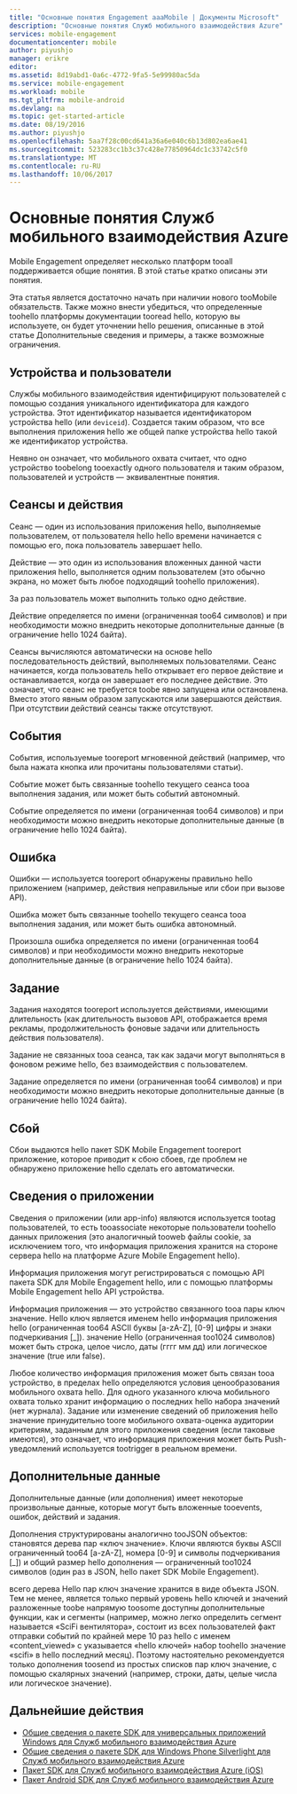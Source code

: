 ```yaml
---
title: "Основные понятия Engagement aaaMobile | Документы Microsoft"
description: "Основные понятия Служб мобильного взаимодействия Azure"
services: mobile-engagement
documentationcenter: mobile
author: piyushjo
manager: erikre
editor: 
ms.assetid: 8d19abd1-0a6c-4772-9fa5-5e99980ac5da
ms.service: mobile-engagement
ms.workload: mobile
ms.tgt_pltfrm: mobile-android
ms.devlang: na
ms.topic: get-started-article
ms.date: 08/19/2016
ms.author: piyushjo
ms.openlocfilehash: 5aa7f28c00cd641a36a6e040c6b13d802ea6ae41
ms.sourcegitcommit: 523283cc1b3c37c428e77850964dc1c33742c5f0
ms.translationtype: MT
ms.contentlocale: ru-RU
ms.lasthandoff: 10/06/2017
---
```

# <a name="azure-mobile-engagement-concepts"></a>Основные понятия Служб мобильного взаимодействия Azure
Mobile Engagement определяет несколько платформ tooall поддерживается общие понятия. В этой статье кратко описаны эти понятия.

Эта статья является достаточно начать при наличии нового tooMobile обязательств. Также можно внести убедиться, что определенные toohello платформы документации tooread hello, которую вы используете, он будет уточнении hello решения, описанные в этой статье Дополнительные сведения и примеры, а также возможные ограничения.

## <a name="devices-and-users"></a>Устройства и пользователи
Службы мобильного взаимодействия идентифицируют пользователей с помощью создания уникального идентификатора для каждого устройства. Этот идентификатор называется идентификатором устройства hello (или `deviceid`). Создается таким образом, что все выполнения приложения hello же общей папке устройства hello такой же идентификатор устройства.

Неявно он означает, что мобильного охвата считает, что одно устройство toobelong tooexactly одного пользователя и таким образом, пользователей и устройств — эквивалентные понятия.

## <a name="sessions-and-activities"></a>Сеансы и действия
Сеанс — один из использования приложения hello, выполняемые пользователем, от пользователя hello hello времени начинается с помощью его, пока пользователь завершает hello.

Действие — это один из использования вложенных данной части приложения hello, выполняется одним пользователем (это обычно экрана, но может быть любое подходящий toohello приложения).

За раз пользователь может выполнить только одно действие.

Действие определяется по имени (ограниченная too64 символов) и при необходимости можно внедрить некоторые дополнительные данные (в ограничение hello 1024 байта).

Сеансы вычисляются автоматически на основе hello последовательность действий, выполняемых пользователями. Сеанс начинается, когда пользователь hello открывает его первое действие и останавливается, когда он завершает его последнее действие. Это означает, что сеанс не требуется toobe явно запущена или остановлена. Вместо этого явным образом запускаются или завершаются действия. При отсутствии действий сеансы также отсутствуют.

## <a name="events"></a>События
События, используемые tooreport мгновенной действий (например, что была нажата кнопка или прочитаны пользователями статьи).

Событие может быть связанные toohello текущего сеанса tooa выполнения задания, или может быть событий автономный.

Событие определяется по имени (ограниченная too64 символов) и при необходимости можно внедрить некоторые дополнительные данные (в ограничение hello 1024 байта).

## <a name="error"></a>Ошибка
Ошибки — используется tooreport обнаружены правильно hello приложением (например, действия неправильные или сбои при вызове API).

Ошибка может быть связанные toohello текущего сеанса tooa выполнения задания, или может быть ошибка автономный.

Произошла ошибка определяется по имени (ограниченная too64 символов) и при необходимости можно внедрить некоторые дополнительные данные (в ограничение hello 1024 байта).

## <a name="job"></a>Задание
Задания находятся tooreport используется действиями, имеющими длительность (как длительность вызовов API, отображается время рекламы, продолжительность фоновые задачи или длительность действия пользователя).

Задание не связанных tooa сеанса, так как задачи могут выполняться в фоновом режиме hello, без взаимодействия с пользователем.

Задание определяется по имени (ограниченная too64 символов) и при необходимости можно внедрить некоторые дополнительные данные (в ограничение hello 1024 байта).

## <a name="crash"></a>Сбой
Сбои выдаются hello пакет SDK Mobile Engagement tooreport приложение, которое приводит к сбою сбоев, где проблем не обнаружено приложение hello сделать его автоматически.

## <a name="application-information"></a>Сведения о приложении
Сведения о приложении (или app-info) являются используется tootag пользователей, то есть tooassociate некоторые пользователи toohello данных приложения (это аналогичный tooweb файлы cookie, за исключением того, что информация приложения хранится на стороне сервера hello на платформе Azure Mobile Engagement hello).

Информация приложения могут регистрироваться с помощью API пакета SDK для Mobile Engagement hello, или с помощью платформы Mobile Engagement hello API устройства.

Информация приложения — это устройство связанного tooa пары ключ значение. Hello ключ является именем hello информация приложения hello (ограниченная too64 ASCII буквы [a-zA-Z], [0-9] цифры и знаки подчеркивания [_]). значение Hello (ограниченная too1024 символов) может быть строка, целое число, даты (гггг мм дд) или логическое значение (true или false).

Любое количество информация приложения может быть связан tooa устройство, в пределах hello определяются условия ценообразования мобильного охвата hello. Для одного указанного ключа мобильного охвата только хранит информацию о последних hello набора значений (нет журнала). Задание или изменение сведений об приложения hello значение принудительно toore мобильного охвата-оценка аудитории критериям, заданным для этого приложения сведения (если таковые имеются), это означает, что информация приложения может быть Push-уведомлений используется tootrigger в реальном времени.

## <a name="extra-data"></a>Дополнительные данные
Дополнительные данные (или дополнения) имеет некоторые произвольные данные, которые могут быть вложенные tooevents, ошибок, действий и задания.

Дополнения структурированы аналогично tooJSON объектов: становятся дерева пар «ключ значение». Ключи являются буквы ASCII ограниченный too64 [a-zA-Z], номера [0-9] и символы подчеркивания [_]) и общий размер hello дополнения — ограниченный too1024 символов (один раз в JSON, hello пакет SDK Mobile Engagement).

всего дерева Hello пар ключ значение хранится в виде объекта JSON. Тем не менее, является только первый уровень hello ключей и значений разложенные toobe напрямую toosome доступны дополнительные функции, как и сегменты (например, можно легко определить сегмент называется «SciFi вентилятора», состоит из всех пользователей факт отправки событий по крайней мере 10 раз hello с именем «content_viewed» с указывается «hello ключей» набор toohello значение «scifi» в hello последний месяц). Поэтому настоятельно рекомендуется только дополнения toosend из простых списков пар ключ значение, с помощью скалярных значений (например, строки, даты, целые числа или логическое значение).

## <a name="next-steps"></a>Дальнейшие действия
* [Общие сведения о пакете SDK для универсальных приложений Windows для Служб мобильного взаимодействия Azure](mobile-engagement-windows-store-sdk-overview.md)
* [Общие сведения о пакете SDK для Windows Phone Silverlight для Служб мобильного взаимодействия Azure](mobile-engagement-windows-phone-sdk-overview.md)
* [Пакет SDK для Служб мобильного взаимодействия Azure (iOS)](mobile-engagement-ios-sdk-overview.md)
* [Пакет Android SDK для Служб мобильного взаимодействия Azure](mobile-engagement-android-sdk-overview.md)

